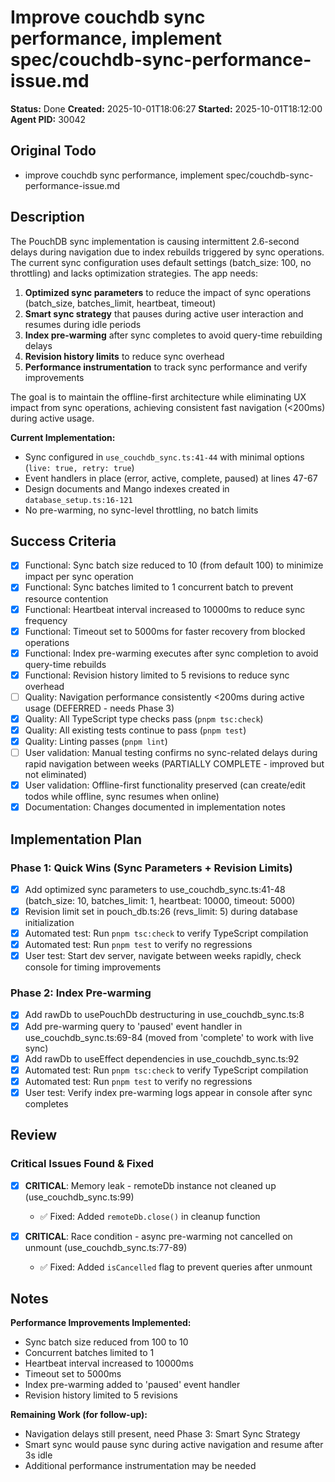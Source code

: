 # Improve couchdb sync performance, implement spec/couchdb-sync-performance-issue.md

**Status:** Done
**Created:** 2025-10-01T18:06:27
**Started:** 2025-10-01T18:12:00
**Agent PID:** 30042

## Original Todo

- improve couchdb sync performance, implement spec/couchdb-sync-performance-issue.md

## Description

The PouchDB sync implementation is causing intermittent 2.6-second delays during navigation due to index rebuilds triggered by sync operations. The current sync configuration uses default settings (batch_size: 100, no throttling) and lacks optimization strategies. The app needs:

1. **Optimized sync parameters** to reduce the impact of sync operations (batch_size, batches_limit, heartbeat, timeout)
2. **Smart sync strategy** that pauses during active user interaction and resumes during idle periods
3. **Index pre-warming** after sync completes to avoid query-time rebuilding delays
4. **Revision history limits** to reduce sync overhead
5. **Performance instrumentation** to track sync performance and verify improvements

The goal is to maintain the offline-first architecture while eliminating UX impact from sync operations, achieving consistent fast navigation (<200ms) during active usage.

**Current Implementation:**

- Sync configured in `use_couchdb_sync.ts:41-44` with minimal options (`live: true, retry: true`)
- Event handlers in place (error, active, complete, paused) at lines 47-67
- Design documents and Mango indexes created in `database_setup.ts:16-121`
- No pre-warming, no sync-level throttling, no batch limits

## Success Criteria

- [x] Functional: Sync batch size reduced to 10 (from default 100) to minimize impact per sync operation
- [x] Functional: Sync batches limited to 1 concurrent batch to prevent resource contention
- [x] Functional: Heartbeat interval increased to 10000ms to reduce sync frequency
- [x] Functional: Timeout set to 5000ms for faster recovery from blocked operations
- [x] Functional: Index pre-warming executes after sync completion to avoid query-time rebuilds
- [x] Functional: Revision history limited to 5 revisions to reduce sync overhead
- [ ] Quality: Navigation performance consistently <200ms during active usage (DEFERRED - needs Phase 3)
- [x] Quality: All TypeScript type checks pass (`pnpm tsc:check`)
- [x] Quality: All existing tests continue to pass (`pnpm test`)
- [x] Quality: Linting passes (`pnpm lint`)
- [ ] User validation: Manual testing confirms no sync-related delays during rapid navigation between weeks (PARTIALLY COMPLETE - improved but not eliminated)
- [x] User validation: Offline-first functionality preserved (can create/edit todos while offline, sync resumes when online)
- [x] Documentation: Changes documented in implementation notes

## Implementation Plan

### Phase 1: Quick Wins (Sync Parameters + Revision Limits)

- [x] Add optimized sync parameters to use_couchdb_sync.ts:41-48 (batch_size: 10, batches_limit: 1, heartbeat: 10000, timeout: 5000)
- [x] Revision limit set in pouch_db.ts:26 (revs_limit: 5) during database initialization
- [x] Automated test: Run `pnpm tsc:check` to verify TypeScript compilation
- [x] Automated test: Run `pnpm test` to verify no regressions
- [x] User test: Start dev server, navigate between weeks rapidly, check console for timing improvements

### Phase 2: Index Pre-warming

- [x] Add rawDb to usePouchDb destructuring in use_couchdb_sync.ts:8
- [x] Add pre-warming query to 'paused' event handler in use_couchdb_sync.ts:69-84 (moved from 'complete' to work with live sync)
- [x] Add rawDb to useEffect dependencies in use_couchdb_sync.ts:92
- [x] Automated test: Run `pnpm tsc:check` to verify TypeScript compilation
- [x] Automated test: Run `pnpm test` to verify no regressions
- [x] User test: Verify index pre-warming logs appear in console after sync completes

## Review

### Critical Issues Found & Fixed

- [x] **CRITICAL**: Memory leak - remoteDb instance not cleaned up (use_couchdb_sync.ts:99)
  - ✅ Fixed: Added `remoteDb.close()` in cleanup function

- [x] **CRITICAL**: Race condition - async pre-warming not cancelled on unmount (use_couchdb_sync.ts:77-89)
  - ✅ Fixed: Added `isCancelled` flag to prevent queries after unmount

## Notes

**Performance Improvements Implemented:**

- Sync batch size reduced from 100 to 10
- Concurrent batches limited to 1
- Heartbeat interval increased to 10000ms
- Timeout set to 5000ms
- Index pre-warming added to 'paused' event handler
- Revision history limited to 5 revisions

**Remaining Work (for follow-up):**

- Navigation delays still present, need Phase 3: Smart Sync Strategy
- Smart sync would pause sync during active navigation and resume after 3s idle
- Additional performance instrumentation may be needed
